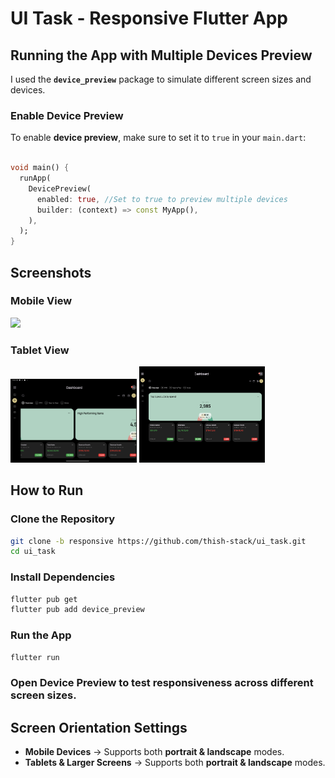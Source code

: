 # UI Task - Responsive Flutter App

## Running the App with Multiple Devices Preview  

I used the **`device_preview`** package to simulate different screen sizes and devices.  

### **Enable Device Preview**  
To enable **device preview**, make sure to set it to `true` in your `main.dart`:

```dart

void main() {
  runApp(
    DevicePreview(
      enabled: true, //Set to true to preview multiple devices
      builder: (context) => const MyApp(),
    ),
  );
}
```

## Screenshots

### Mobile View
<img src="screenshots/ui_task_mob1" width="30%">

### Tablet View 
<img src="screenshots/ui_task_tab1.png" width="40%"> <img src="screenshots/ui_task_tab2.png" width="40%">

## How to Run  

### Clone the Repository  
```sh
git clone -b responsive https://github.com/thish-stack/ui_task.git
cd ui_task
```

### Install Dependencies  
```sh
flutter pub get
flutter pub add device_preview
```

### Run the App  
```sh
flutter run
```

### Open Device Preview to test responsiveness across different screen sizes.  

## Screen Orientation Settings  
- **Mobile Devices** →  Supports both **portrait & landscape** modes. 
- **Tablets & Larger Screens** → Supports both **portrait & landscape** modes.  


